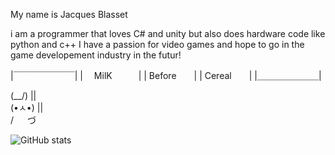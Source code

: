 My name is Jacques Blasset

i am a programmer that loves C# and unity but also does hardware code like python and c++
I have a passion for video games and hope to go in the game developement industry in the futur!


|￣￣￣￣￣￣￣|
|　 MilK　　　|
|  Before　　|
|  Cereal　　|
|＿＿＿＿＿＿＿|          


(\__/) ||                                                                                
(•ㅅ•) ||                                        
/ 　 づ                               


![GitHub stats](https://github-readme-stats.vercel.app/api?username=Jackette-tech&show_icons=true&theme=calm)
